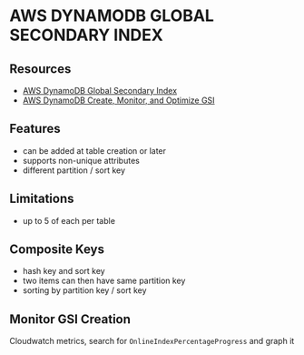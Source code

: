 # AWS DYNAMODB GLOBAL SECONDARY INDEX

## Resources

- [AWS DynamoDB Global Secondary Index](https://docs.aws.amazon.com/amazondynamodb/latest/developerguide/GSI.html)
- [AWS DynamoDB Create, Monitor, and Optimize GSI](https://aws.amazon.com/premiumsupport/knowledge-center/create-gsi-dynamodb/)

## Features

- can be added at table creation or later
- supports non-unique attributes
- different partition / sort key

## Limitations

- up to 5 of each per table

## Composite Keys

- hash key and sort key
- two items can then have same partition key
- sorting by partition key / sort key

## Monitor GSI Creation

Cloudwatch metrics, search for `OnlineIndexPercentageProgress` and graph it
